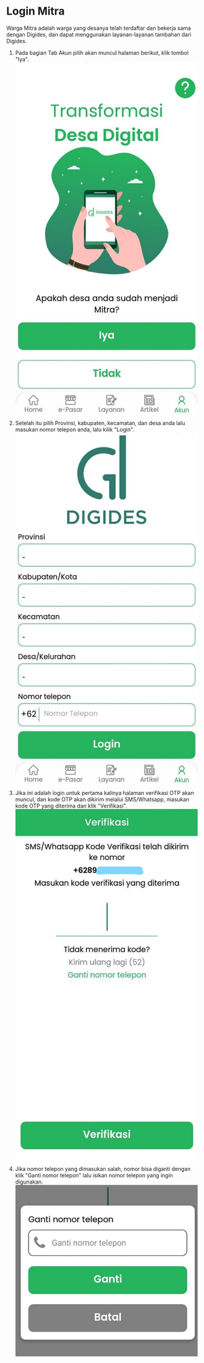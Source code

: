 # Login Mitra

Warga Mitra adalah warga yang desanya telah terdaftar dan bekerja sama dengan Digides, dan dapat menggunakan layanan-layanan tambahan dari Digides.


1. Pada bagian Tab Akun pilih akan muncul halaman berikut, klik tombol "Iya".<br>
![Login](../image/login.jpg)
2. Setelah itu pilih Provinsi, kabupaten, kecamatan, dan desa anda lalu masukan nomor telepon anda, lalu kilik "Login".<br>
![Login](../image/login-mitra.jpg)
3. Jika ini adalah login untuk pertama kalinya halaman verifikasi OTP akan muncul, dan kode OTP akan dikirim melalui SMS/Whatsapp, masukan kode OTP yang diterima dan klik "Verifikasi".<br>
![OTP](../image/OTP.jpg)
4. Jika nomor telepon yang dimasukan salah, nomor bisa diganti dengan klik "Ganti nomor telepon" lalu isikan nomor telepon yang ingin digunakan.
![OTP](../image/OTP2.jpg)
